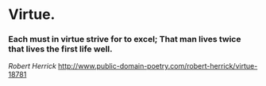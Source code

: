  <h1>Virtue.</h1>
 
 <h3>Each must in virtue strive for to excel;
    That man lives twice that lives the first life well.</h3>
    
   _Robert Herrick_
    http://www.public-domain-poetry.com/robert-herrick/virtue-18781
